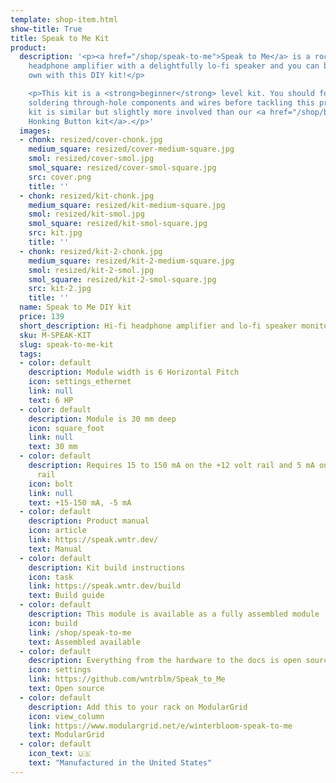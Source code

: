 ```yaml
---
template: shop-item.html
show-title: True
title: Speak to Me Kit
product:
  description: '<p><a href="/shop/speak-to-me">Speak to Me</a> is a rock solid high-quality
    headphone amplifier with a delightfully lo-fi speaker and you can build your very
    own with this DIY kit!</p>

    <p>This kit is a <strong>beginner</strong> level kit. You should feel comfortable
    soldering through-hole components and wires before tackling this project. This
    kit is similar but slightly more involved than our <a href="/shop/big-honking-button-kit">Big
    Honking Button kit</a>.</p>'
  images:
  - chonk: resized/cover-chonk.jpg
    medium_square: resized/cover-medium-square.jpg
    smol: resized/cover-smol.jpg
    smol_square: resized/cover-smol-square.jpg
    src: cover.png
    title: ''
  - chonk: resized/kit-chonk.jpg
    medium_square: resized/kit-medium-square.jpg
    smol: resized/kit-smol.jpg
    smol_square: resized/kit-smol-square.jpg
    src: kit.jpg
    title: ''
  - chonk: resized/kit-2-chonk.jpg
    medium_square: resized/kit-2-medium-square.jpg
    smol: resized/kit-2-smol.jpg
    smol_square: resized/kit-2-smol-square.jpg
    src: kit-2.jpg
    title: ''
  name: Speak to Me DIY kit
  price: 139
  short_description: Hi-fi headphone amplifier and lo-fi speaker monitor
  sku: M-SPEAK-KIT
  slug: speak-to-me-kit
  tags:
  - color: default
    description: Module width is 6 Horizontal Pitch
    icon: settings_ethernet
    link: null
    text: 6 HP
  - color: default
    description: Module is 30 mm deep
    icon: square_foot
    link: null
    text: 30 mm
  - color: default
    description: Requires 15 to 150 mA on the +12 volt rail and 5 mA on the -12 volt
      rail
    icon: bolt
    link: null
    text: +15-150 mA, -5 mA
  - color: default
    description: Product manual
    icon: article
    link: https://speak.wntr.dev/
    text: Manual
  - color: default
    description: Kit build instructions
    icon: task
    link: https://speak.wntr.dev/build
    text: Build guide
  - color: default
    description: This module is available as a fully assembled module
    icon: build
    link: /shop/speak-to-me
    text: Assembled available
  - color: default
    description: Everything from the hardware to the docs is open source
    icon: settings
    link: https://github.com/wntrblm/Speak_to_Me
    text: Open source
  - color: default
    description: Add this to your rack on ModularGrid
    icon: view_column
    link: https://www.modulargrid.net/e/winterbloom-speak-to-me
    text: ModularGrid
  - color: default
    icon_text: 🇺🇸
    text: "Manufactured in the United States"
---
```

